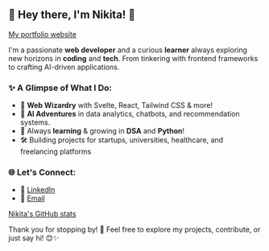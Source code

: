 ## 🌸 Hey there, I'm Nikita! 👋
[My portfolio website](https://iamnikitaa.github.io/)

I'm a passionate **web developer** and a curious **learner** always exploring new horizons in **coding** and **tech**. From tinkering with frontend frameworks to crafting AI-driven applications.

### ✨ A Glimpse of What I Do:
- 🎨 **Web Wizardry** with Svelte, React, Tailwind CSS & more!
- 🤖 **AI Adventures** in data analytics, chatbots, and recommendation systems.
- 🌱 Always **learning** & growing in **DSA** and **Python**!
- 🛠 Building projects for startups, universities, healthcare, and freelancing platforms

### 🌐 Let's Connect:
- 💼 [LinkedIn](#linkedin.com/in/nikita-kumari-09bb85262)
- 📧 [Email](#iamnikita004@gmail.com)

[Nikita's GitHub stats](https://github-readme-stats.vercel.app/api?username=iamnikitaa&show_icons=true&theme=tokyonight)

Thank you for stopping by! 🌻 Feel free to explore my projects, contribute, or just say hi! 😊✨
